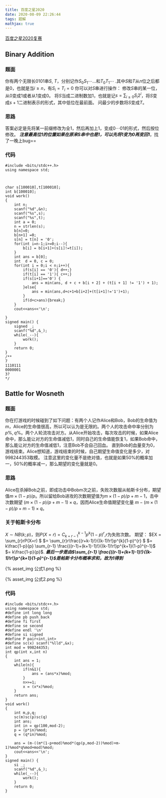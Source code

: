 ```yaml
---
title: 百度之星2020
date: 2020-08-09 22:26:44
tags: 题解
mathjax: true
---
```


[百度之星2020复赛](http://acm.hdu.edu.cn/search.php?field=problem&key=2020+%C4%EA%B0%D9%B6%C8%D6%AE%D0%C7%A1%A4%B3%CC%D0%F2%C9%E8%BC%C6%B4%F3%C8%FC+-+%B8%B4%C8%FC&source=1&searchmode=source)
<!--More-->
## Binary Addition

### 题面

你有两个无限长0101串$S$, $T$，分别记作$S_{0}S_{1}\cdots$…和$T_{0}T_{1}\cdots$
.其中$S$和$T$从$n$位之后都是0，也就是当$i \geq n$，有$S_{i}=T_{i}=0$
你可以对$S$串进行操作：
修改$S$串的某一位，从0变成1或者从1变成0。
将$S$当成二进制数加1，也就是记$s=\sum_{i\geq 0} S_{i}2^{i}$，将$S$变成$s+1$二进制表示的形式，其中低位在最前面。
问最少的步数将$S$变成$T$。

### 思路

答案必定是先将某一前缀修改为全1，然后再加上1，变成$0\cdots01$的形式，然后按位修改。
***注意最高位1的位置如果在原来$S$串中也是1，可以先将1变为0再变回1***，找了一晚上bug==

### 代码

```
#include <bits/stdc++.h>
using namespace std;



char s[100010],t[100010];
int b[100010];
void work()
{
    int n;
    scanf("%d",&n);
    scanf("%s",s);
    scanf("%s",t);
    int a = 0;
    n = strlen(s);
    b[n]=0;
    b[n+1] =0;
    s[n] = t[n] = '0';
    for(int i=n-1;i>=0;i--){
        b[i] = b[i+1]+(s[i]!=t[i]);
    }
    int ans = b[0];
    int  d = 0, c = 0;
    for(int i = 0;i < n;i++){
        if(s[i] == '0'){ d++;}
        if(t[i] == '1'){ c++;}
        if(s[i+1]=='0') {
            ans = min(ans, d + c + b[i + 2] + (t[i + 1] != '1') + 1);
        }else{
            ans = min(ans,d+c+1+b[i+2]+(t[i+1]!='1')+1);
        }
        if(d+c>ans){break;}
    }
    cout<<ans<<'\n';

}
signed main() {
    signed _;
    scanf("%d",&_);
    while(_--){
        work();
    }
    return 0;
}
/**
7
1110111
0000001
3?
*/
```

## Battle for Wosneth

### 题面

你在打游戏的时候碰到了如下问题：
​有两个人记作Alice和Bob，Bob的生命值为$m$，Alice的生命值很高，所以可以认为是无限的。两个人的攻击命中率分别为$p\%,q\%$。两个人轮流攻击对方。从Alice开始攻击，每次攻击的时候，如果Alice命中，那么能让对方的生命值减低1，同时自己的生命值能恢复1，如果Bob命中，那么能让对方的生命值减低1，注意Bob不会自己回血。
直到Bob的血量变为0，游戏结束。Alice想知道，游戏结束的时候，自己期望生命值变化是多少，对998244353取模。
注意这里的变化量不是绝对值，也就是如果50%的概率加一，50%的概率减一，那么期望的变化量就是0。

### 思路

Alice在杀掉Bob之前，即成功击中Bob$m$次之前，失败次数服从帕斯卡分布，期望值$m \times (1-p)/p$。所以留给Bob进攻的次数期望值为$m\times (1-p)/p+m-1$，击中次数期望
$(m\times (1-p)/p+m-1)\times q$，因而Alice生命值期望变化量
$m - (m\times (1-p)/p+m-1)\times q$。

### 关于帕斯卡分布
$X \sim NB(k;p)$，则$P(X=r) = C_{k+r-1}^{k-1}p^{k}(1-p)^{r}$,$r$为失败次数。
期望：
$EX = \sum_{r}rP(X=r) $ 
$= \sum_{r}r\frac{(r+k-1)!}{(k-1)!r!}p^{k}(1-p)^{r} $ 
$= k\frac{1-p}{p} \sum_{r-1} \frac{((r-1)+(k+1)-1)!}{(k-1)!r!}p^{k+1}(1-p)^{r-1}$
$= k\frac{1-p}{p}$. 
***最后一步是由$\sum_{r-1} \frac{((r-1)+(k+1)-1)!}{(k-1)!r!}p^{k+1}(1-p)^{r-1}$是帕斯卡分布概率求和，故为1得到***

{% asset_img 公式1.png %}

{% asset_img 公式2.png %}

### 代码
```
#include <bits/stdc++.h>
using namespace std;
#define int long long
#define pb push_back
#define fi first
#define se second
#define endl '\n'
#define si signed
#define P pair<int,int>
#define sc(x) scanf("%lld",&x);
int mod = 998244353;
int qp(int x,int n)
{
    int ans = 1;
    while(n){
        if(n&1){
            ans = (ans*x)%mod;
        }
        n>>=1;
        x = (x*x)%mod;
    }
    return ans;
}
void work()
{
    int m,p,q;
    sc(m)sc(p)sc(q)
    int ans;
    int in = qp(100,mod-2);
    p = (p*in)%mod;
    q = (q*in)%mod;

    ans = (m-((m*(1-p+mod)%mod*(qp(p,mod-2))%mod)+m-1)%mod*q%mod+mod)%mod;
    cout<<ans<<'\n';
}
signed main() {
    si _;
    scanf("%d",&_);
    while(_--){
        work();
    }
    return 0;
}
```
